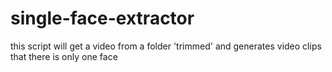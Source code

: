 # single-face-extractor
this script will get a video from a folder 'trimmed' and generates video  clips that there is only one face 
